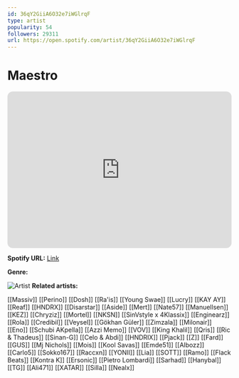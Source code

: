```yaml
---
id: 36qY2GiiA6O32e7iWGlrqF
type: artist
popularity: 54
followers: 29311
url: https://open.spotify.com/artist/36qY2GiiA6O32e7iWGlrqF
---
```

# Maestro

<iframe style="border-radius:12px" src="https://open.spotify.com/embed/artist/36qY2GiiA6O32e7iWGlrqF" width="100%" height="352" frameBorder="0" allowfullscreen="" allow="autoplay; clipboard-write; encrypted-media; fullscreen; picture-in-picture" loading="lazy"></iframe>

**Spotify URL:** [Link](https://open.spotify.com/artist/36qY2GiiA6O32e7iWGlrqF)

**Genre:** 

![Artist](https://i.scdn.co/image/ab6761610000e5eb6048978d2bcae7757194a087)
**Related artists:**

[[Massiv]]
[[Perino]]
[[Dosh]]
[[Ra'is]]
[[Young Swae]]
[[Lucry]]
[[KAY AY]]
[[Reaf]]
[[HNDRX]]
[[Disarstar]]
[[Aside]]
[[Mert]]
[[Nate57]]
[[Manuellsen]]
[[KEZ]]
[[Chryziz]]
[[Mortel]]
[[NKSN]]
[[SinVstyle x 4Klassix]]
[[Enginearz]]
[[Rola]]
[[Credibil]]
[[Veysel]]
[[Gökhan Güler]]
[[Zimzala]]
[[Milonair]]
[[Eno]]
[[Schubi AKpella]]
[[Azzi Memo]]
[[VOV]]
[[King Khalil]]
[[Qris]]
[[Ric & Thadeus]]
[[Sinan-G]]
[[Celo & Abdi]]
[[HNDRIX]]
[[Pjack]]
[[Z]]
[[Fard]]
[[GUS]]
[[Mj Nichols]]
[[Mois]]
[[Kool Savas]]
[[Emde51]]
[[Albozz]]
[[Carlo5]]
[[Sokko167]]
[[Raccxn]]
[[YONII]]
[[Lia]]
[[SOTT]]
[[Ramo]]
[[Flack Beats]]
[[Kontra K]]
[[Ersonic]]
[[Pietro Lombardi]]
[[Sarhad]]
[[Hanybal]]
[[TG]]
[[Ali471]]
[[XATAR]]
[[Silla]]
[[Nealx]]
